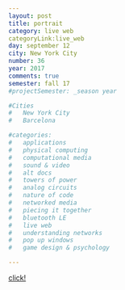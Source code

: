 ```yaml
---
layout: post
title: portrait
category: live web
categoryLink:live_web
day: september 12
city: New York City
number: 36
year: 2017
comments: true
semester: fall 17
#projectSemester: _season year

#Cities
#	New York City
#	Barcelona

#categories:
#	applications
#	physical computing 
#	computational media 
#	sound & video 
#	alt docs
#	towers of power 
#	analog circuits 
#	nature of code
#	networked media
#	piecing it together
#	bluetooth LE
#	live web
#	understanding networks
#	pop up windows
#	game design & psychology

---
```

<a href="https://twitter.com/theportrayerbot!" target="_top">click!</a>